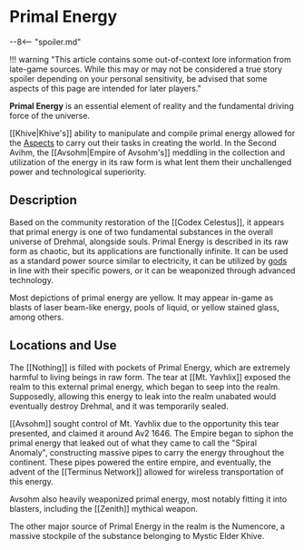 # Primal Energy

--8<-- "spoiler.md"

!!! warning "This article contains some out-of-context lore information from late-game sources. While this may or may not be considered a true story spoiler depending on your personal sensitivity, be advised that some aspects of this page are intended for later players."

**Primal Energy** is an essential element of reality and the fundamental driving force of the universe. 

[[Khive|Khive's]] ability to manipulate and compile primal energy allowed for the [Aspects](/Lore/Higher_Beings/Aspects/) to carry out their tasks in creating the world. In the Second Avihm, the [[Avsohm|Empire of Avsohm's]] meddling in the collection and utilization of the energy in its raw form is what lent them their unchallenged power and technological superiority.

## Description

Based on the community restoration of the [[Codex Celestus]], it appears that primal energy is one of two fundamental substances in the overall universe of Drehmal, alongside souls. Primal Energy is described in its raw form as chaotic, but its applications are functionally infinite. It can be used as a standard power source similar to electricity, it can be utilized by [gods](/Lore/Higher_Beings/) in line with their specific powers, or it can be weaponized through advanced technology.

Most depictions of primal energy are yellow. It may appear in-game as blasts of laser beam-like energy, pools of liquid, or yellow stained glass, among others. 

## Locations and Use

The [[Nothing]] is filled with pockets of Primal Energy, which are extremely harmful to living beings in raw form. The tear at [[Mt. Yavhlix]] exposed the realm to this external primal energy, which began to seep into the realm. Supposedly, allowing this energy to leak into the realm unabated would eventually destroy Drehmal, and it was temporarily sealed.

[[Avsohm]] sought control of Mt. Yavhlix due to the opportunity this tear presented, and claimed it around Av2 1646. The Empire began to siphon the primal energy that leaked out of what they came to call the "Spiral Anomaly", constructing massive pipes to carry the energy throughout the continent. These pipes powered the entire empire, and eventually, the advent of the [[Terminus Network]] allowed for wireless transportation of this energy. 

Avsohm also heavily weaponized primal energy, most notably fitting it into blasters, including the [[Zenith]] mythical weapon.

The other major source of Primal Energy in the realm is the Numencore, a massive stockpile of the substance belonging to Mystic Elder Khive.
